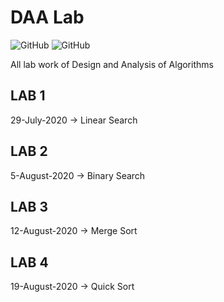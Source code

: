 # DAA Lab
![GitHub](https://img.shields.io/badge/License-MIT-Green.svg?style=for-the-badge)
![GitHub](https://img.shields.io/badge/Languages-Java%20%7C%20C%20%7C%20C%2B%2B%20%7C%20Swift-yellowgreen.svg?style=for-the-badge&logo=visual-studio-code)

All lab work of Design and Analysis of Algorithms

## LAB 1
29-July-2020 -> Linear Search <br />
## LAB 2
5-August-2020 -> Binary Search <br />
## LAB 3
12-August-2020 -> Merge Sort <br />
## LAB 4
19-August-2020 -> Quick Sort

